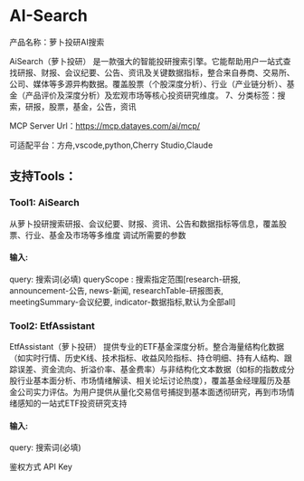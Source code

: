 # AI-Search

产品名称：萝卜投研AI搜索



AiSearch（萝卜投研） 是一款强大的智能投研搜索引擎。它能帮助用户一站式查找研报、财报、会议纪要、公告、资讯及关键数据指标，整合来自券商、交易所、公司、媒体等多源异构数据。覆盖股票（个股深度分析）、行业（产业链分析）、基金（产品评价及深度分析）及宏观市场等核心投资研究维度。
7、分类标签：搜索，研报，股票，基金，公告，资讯

MCP Server Url：https://mcp.datayes.com/ai/mcp/

可适配平台：方舟,vscode,python,Cherry Studio,Claude

## 支持Tools：


### Tool1: AiSearch 
从萝卜投研搜索研报、会议纪要、财报、资讯、公告和数据指标等信息，覆盖股票、行业、基金及市场等多维度
调试所需要的参数

#### 输入:
query: 搜索词(必填)
queryScope : 搜索指定范围[research-研报, announcement-公告, news-新闻, researchTable-研报图表, meetingSummary-会议纪要, indicator-数据指标,默认为全部all]

### Tool2: EtfAssistant
EtfAssistant（萝卜投研） 提供专业的ETF基金深度分析。整合海量结构化数据（如实时行情、历史K线、技术指标、收益风险指标、持仓明细、持有人结构、跟踪误差、资金流向、折溢价率、基金费率）与非结构化文本数据（如标的指数成分股行业基本面分析、市场情绪解读、相关论坛讨论热度），覆盖基金经理履历及基金公司实力评估。为用户提供从量化交易信号捕捉到基本面透彻研究，再到市场情绪感知的一站式ETF投资研究支持

#### 输入:
query: 搜索词(必填)

鉴权方式
API Key

